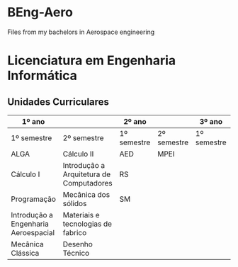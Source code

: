 # BEng-Aero
Files from my bachelors in Aerospace engineering
# Licenciatura em Engenharia Informática

## Unidades Curriculares

| 1º ano |  | 2º ano |  | 3º ano |  |
| --- | --- | --- | --- | --- | --- |
| 1º semestre | 2º semestre | 1º semestre | 2º semestre | 1º semestre | 2º semestre |
| ALGA | Cálculo II | AED | MPEI | | |
| Cálculo I | Introdução a Arquitetura de Computadores | RS | | | |
| Programação | Mecânica dos sólidos | SM | | | |
| Introdução a Engenharia Aeroespacial | Materiais e tecnologias de fabrico | | | | |
| Mecânica Clássica | Desenho Técnico | | | | 
